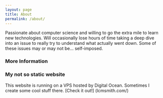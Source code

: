 ```yaml
---
layout: page
title: About
permalink: /about/
---
```


Passionate about computer science and willing to go the extra mile to learn new technologies. Will occasionally lose hours of time taking a deep dive into an issue to really try to understand what actually went down. Some of these issues may or may not be... self-imposed. 

### More Information

### My not so static website

This website is running on a VPS hosted by Digital Ocean. Sometimes I create some cool stuff there. [Check it out!] (lcmsmith.com/)
